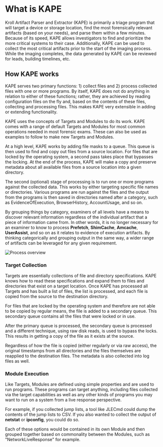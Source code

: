 # What is KAPE

Kroll Artifact Parser and Extractor (KAPE) is primarily a triage program that will target a device or storage location, find the most forensically relevant artifacts (based on your needs), and parse them within a few minutes. Because of its speed, KAPE allows investigators to find and prioritize the more critical systems to their case. Additionally, KAPE can be used to collect the most critical artifacts prior to the start of the imaging process. While the imaging completes, the data generated by KAPE can be reviewed for leads, building timelines, etc.

## How KAPE works
KAPE serves two primary functions: 1) collect files and 2) process collected files with one or more programs. By itself, KAPE does not do anything in relation to either of these functions; rather, they are achieved by reading configuration files on the fly and, based on the contents of these files, collecting and processing files. This makes KAPE very extensible in adding or extending functionality.

KAPE uses the concepts of Targets and Modules to do its work. KAPE comes with a range of default Targets and Modules for most common operations needed in most forensic exams. These can also be used as examples to follow to make new Targets and Modules.

At a high level, KAPE works by adding file masks to a queue. This queue is then used to find and copy out files from a source location. For files that are locked by the operating system, a second pass takes place that bypasses the locking. At the end of the process, KAPE will make a copy and preserve metadata about all available files from a source location into a given directory.

The second (optional) stage of processing is to run one or more programs against the collected data. This works by either targeting specific file names or directories. Various programs are run against the files and the output from the programs is then saved in directories named after a category, such as EvidenceOfExecution, BrowserHistory, AccountUsage, and so on.

By grouping things by category, examiners of all levels have a means to discover relevant information regardless of the individual artifact that a piece of information came from. In other words, it is no longer necessary for an examiner to know to process **Prefetch**, **ShimCache**, **Amcache**, **UserAssist**, and so on as it relates to evidence of execution artifacts. By thinking categorically and grouping output in the same way, a wider range of artifacts can be leveraged for any given requirement.

![Process overview](https://raw.githubusercontent.com/EricZimmerman/KapeDocs/master/Pictures/ProcessArrow.jpg)


### Target Collection
Targets are essentially collections of file and directory specifications. KAPE knows how to read these specifications and expand them to files and directories that exist on a target location. Once KAPE has processed all Targets and has built a list of files, the list is processed, and each file is copied from the source to the destination directory.

For files that are locked by the operating system and therefore are not able to be copied by regular means, the file is added to a secondary queue. This secondary queue contains all the files that were locked or in use.

After the primary queue is processed, the secondary queue is processed and a different technique, using raw disk reads, is used to bypass the locks. This results in getting a copy of the file as it exists at the source.

Regardless of how the file is copied (either regularly or via raw access), the original timestamps from all directories and the files themselves are reapplied to the destination files. The metadata is also collected into log files as well.

### Module Execution
Like Targets, Modules are defined using simple properties and are used to run programs. These programs can target anything, including files collected via the target capabilities as well as any other kinds of programs you may want to run on a system from a live response perspective.

For example, if you collected jump lists, a tool like JLECmd could dump the contents of the jump lists to CSV. If you also wanted to collect the output of **netstat** or **ipconfig**, you could do so.

Each of these options would be contained in its own Module and then grouped together based on commonality between the Modules, such as "NetworkLiveResponse" for example.
